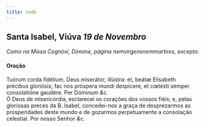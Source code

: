 ```yaml
---
title: todo
---
```

<h2 class="text-center">Santa Isabel, Viúva <em>19 de Novembro</em></h2>

<em>Como na Missa Cognóvi, Dómine, página nemvirgensnemmartires, excepto:</em>

<h4 class="text-center">Oração</h4>
<div class="container-fluid">
<div class="row">
<div class="dropcap text-justify">
Tuórum corda fidélium, Deus miserátor, illústra: et, beátæ Elisabeth précibus gloriósis; fac nos próspera mundi despícere, et cœlésti semper consolatióne gaudére. Per Dóminum <em>&c.</em>
</div>
<div class="dropcap text-justify">
Ó Deus de misericórdia, esclarecei os corações dos vossos fiéis; e, pelas gloriosas preces da B. Isabel, concedei-nos a graça de desprezarmos as prosperidades deste mundo e de gozarmos perpetuamente a consolação celestial. Por nosso Senhor <em>&c.</em>
</div>
</div>
</div>